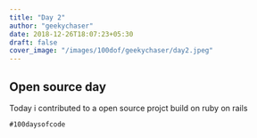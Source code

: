 ```yaml
---
title: "Day 2"
author: "geekychaser"
date: 2018-12-26T18:07:23+05:30
draft: false
cover_image: "/images/100dof/geekychaser/day2.jpeg"
---
```


## Open source day

Today i contributed to a open source projct build on ruby on rails


`#100daysofcode`

